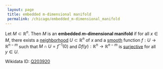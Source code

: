```yaml
---
 layout: page
 title: embedded m-dimensional manifold
 permalink: /chicago/embedded_m-dimensional_manifold
---
```

Let $M\subset\mathbb R^n$. Then $M$ is an **embedded $m$-dimensional manifold** if for all $x\in M$, there exists a [neighborhood](https://mathgloss.github.io/MathGloss/neighborhood) $U \subset\mathbb R^n$ of $x$ and a [smooth](https://mathgloss.github.io/MathGloss/smooth) function $f:U\to\mathbb R^{n-m}$  such that $M\cap U = f^{-1}(0)$ and $Df(y):\mathbb R^n\to\mathbb R^{n-m}$ is [surjective](https://mathgloss.github.io/MathGloss/surjective) for all $y \in U$.

Wikidata ID: [Q203920](https://www.wikidata.org/wiki/Q203920)